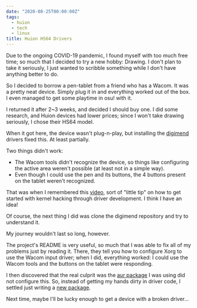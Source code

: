 ```yaml
---
date: "2020-08-25T00:00:00Z"
tags:
  - huion
  - tech
  - linux
title: Huion HS64 Drivers
---
```


Due to the ongoing COVID-19 pandemic, I found myself with too much free time; so much that I decided to try a new
hobby: Drawing. I don't plan to take it seriously, I just wanted to scribble something while I don't have anything
better to do.

So I decided to borrow a pen-tablet from a friend who has a Wacom. It was a pretty neat device.
Simply plug it in and everything worked out of the box. I even managed to get some playtime in osu! with it.

I returned it after 2~3 weeks, and decided I should buy one. I did some research, and Huion devices
had lower prices; since I won't take drawing seriously, I chose their HS64 model.

When it got here, the device wasn't plug-n-play, but installing the [digimend](https://github.com/DIGImend/digimend-kernel-drivers) drivers fixed this. At least partially.

Two things didn't work:

- The Wacom tools didn't recognize the device, so things like configuring the active area weren't possible (at least not in a simple way).
- Even though I could use the pen and its buttons, the 4 buttons present on the tablet weren't recognized.

That was when I remembered this [video](https://www.youtube.com/watch?v=juGNPLdjLH4), sort of "little tip" on how to get started with kernel hacking through driver development. I think I have an idea!

Of course, the next thing I did was clone the digimend repository and try to understand it.

My journey wouldn't last so long, however.

The project's README is very useful, so much that I was able to fix all of my problems just by reading it.
There, they tell you how to configure Xorg to use the Wacom input driver; when I did, everything worked: I could use the Wacom tools and the buttons on the tablet were responding.

I then discovered that the real culprit was the [aur package](https://aur.archlinux.org/packages/digimend-kernel-drivers-dkms-git/) I was using did not configure this. So, instead of getting my hands dirty in driver code, I settled just writing a [new package](https://aur.archlinux.org/packages/digimend-drivers-git-dkms/).

Next time, maybe I'll be lucky enough to get a device with a broken driver...
